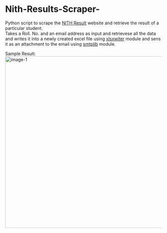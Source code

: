 # Nith-Results-Scraper-
Python script to scrape the [NITH Result](https://nithp.herokuapp.com/result/) website and retrieve the result of a particular student.<br>
Takes a Roll. No. and an email address as input and retrievese all the data and writes it into a newly created excel file using [xlsxwiter](https://xlsxwriter.readthedocs.io/worksheet.html) module and sens it as an attachment to the email using [smtplib](https://docs.python.org/3/library/smtplib.html) module.<br>

Sample Result:
<img width="553" alt="image-1" src="https://user-images.githubusercontent.com/76609501/156234954-0911de57-061e-4c8a-8bc9-318c1f28a138.png">


